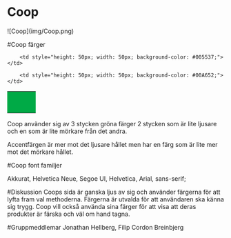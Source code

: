 <h1>Coop</h1>
![Coop](img/Coop.png)

#Coop färger

<table>
    <tr>
        <td style="height: 50px; width: 50px; background-color: #00AA46;"></td>

        <td style="height: 50px; width: 50px; background-color: #005537;"></td>

        <td style="height: 50px; width: 50px; background-color: #00A652;"></td>
</table>

Coop använder sig av 3 stycken gröna färger 2 stycken som är lite ljusare och en som är lite mörkare från det andra.

Accentfärgen är mer mot det ljusare hållet men har en färg som är lite mer mot det mörkare hållet.

#Coop font familjer

Akkurat,
Helvetica Neue,
Segoe UI,
Helvetica,
Arial,
sans-serif;

#Diskussion
Coops sida är ganska ljus av sig och använder färgerna för att lyfta fram val methoderna. Färgerna är utvalda för att användaren ska känna sig trygg. Coop vill också använda sina färger för att visa att deras produkter är färska och väl om hand tagna.

#Gruppmeddlemar
Jonathan Hellberg, Filip Cordon Breinbjerg
